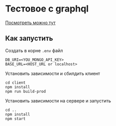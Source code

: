 # Тестовое с graphql #
[Посмотреть можно тут](https://gql-test-crud.herokuapp.com/)

## Как запустить
Создать в корне `.env` файл 
```
DB_URI=<YOU_MONGO_API_KEY>
BASE_URL=<HOST_URL or localhost>
```
Установить зависимости и сбилдить клиент
```
cd client
npm install
npm run build-prod
```

Установить зависимости на сервере и запустить
```
cd ..
npm install
npm start
```

